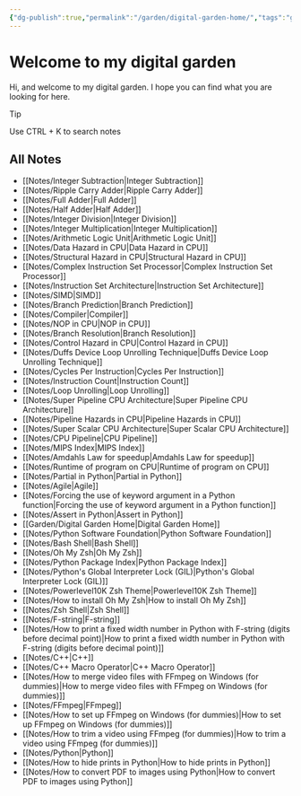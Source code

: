 ```yaml
---
{"dg-publish":true,"permalink":"/garden/digital-garden-home/","tags":"gardenEntry"}
---
```



# Welcome to my digital garden
Hi, and welcome to my digital garden.
I hope you can find what you are looking for here.
>[!tip]
>Use CTRL + K to search notes

## All Notes
- [[Notes/Integer Subtraction\|Integer Subtraction]]
- [[Notes/Ripple Carry Adder\|Ripple Carry Adder]]
- [[Notes/Full Adder\|Full Adder]]
- [[Notes/Half Adder\|Half Adder]]
- [[Notes/Integer Division\|Integer Division]]
- [[Notes/Integer Multiplication\|Integer Multiplication]]
- [[Notes/Arithmetic Logic Unit\|Arithmetic Logic Unit]]
- [[Notes/Data Hazard in CPU\|Data Hazard in CPU]]
- [[Notes/Structural Hazard in CPU\|Structural Hazard in CPU]]
- [[Notes/Complex Instruction Set Processor\|Complex Instruction Set Processor]]
- [[Notes/Instruction Set Architecture\|Instruction Set Architecture]]
- [[Notes/SIMD\|SIMD]]
- [[Notes/Branch Prediction\|Branch Prediction]]
- [[Notes/Compiler\|Compiler]]
- [[Notes/NOP in CPU\|NOP in CPU]]
- [[Notes/Branch Resolution\|Branch Resolution]]
- [[Notes/Control Hazard in CPU\|Control Hazard in CPU]]
- [[Notes/Duffs Device Loop Unrolling Technique\|Duffs Device Loop Unrolling Technique]]
- [[Notes/Cycles Per Instruction\|Cycles Per Instruction]]
- [[Notes/Instruction Count\|Instruction Count]]
- [[Notes/Loop Unrolling\|Loop Unrolling]]
- [[Notes/Super Pipeline CPU Architecture\|Super Pipeline CPU Architecture]]
- [[Notes/Pipeline Hazards in CPU\|Pipeline Hazards in CPU]]
- [[Notes/Super Scalar CPU Architecture\|Super Scalar CPU Architecture]]
- [[Notes/CPU Pipeline\|CPU Pipeline]]
- [[Notes/MIPS Index\|MIPS Index]]
- [[Notes/Amdahls Law for speedup\|Amdahls Law for speedup]]
- [[Notes/Runtime of program on CPU\|Runtime of program on CPU]]
- [[Notes/Partial in Python\|Partial in Python]]
- [[Notes/Agile\|Agile]]
- [[Notes/Forcing the use of keyword argument in a Python function\|Forcing the use of keyword argument in a Python function]]
- [[Notes/Assert in Python\|Assert in Python]]
- [[Garden/Digital Garden Home\|Digital Garden Home]]
- [[Notes/Python Software Foundation\|Python Software Foundation]]
- [[Notes/Bash Shell\|Bash Shell]]
- [[Notes/Oh My Zsh\|Oh My Zsh]]
- [[Notes/Python Package Index\|Python Package Index]]
- [[Notes/Python's Global Interpreter Lock (GIL)\|Python's Global Interpreter Lock (GIL)]]
- [[Notes/Powerlevel10K Zsh Theme\|Powerlevel10K Zsh Theme]]
- [[Notes/How to install Oh My Zsh\|How to install Oh My Zsh]]
- [[Notes/Zsh Shell\|Zsh Shell]]
- [[Notes/F-string\|F-string]]
- [[Notes/How to print a fixed width number in Python with F-string (digits before decimal point)\|How to print a fixed width number in Python with F-string (digits before decimal point)]]
- [[Notes/C++\|C++]]
- [[Notes/C++ Macro Operator\|C++ Macro Operator]]
- [[Notes/How to merge video files with FFmpeg on Windows (for dummies)\|How to merge video files with FFmpeg on Windows (for dummies)]]
- [[Notes/FFmpeg\|FFmpeg]]
- [[Notes/How to set up FFmpeg on Windows (for dummies)\|How to set up FFmpeg on Windows (for dummies)]]
- [[Notes/How to trim a video using FFmpeg (for dummies)\|How to trim a video using FFmpeg (for dummies)]]
- [[Notes/Python\|Python]]
- [[Notes/How to hide prints in Python\|How to hide prints in Python]]
- [[Notes/How to convert PDF to images using Python\|How to convert PDF to images using Python]]
